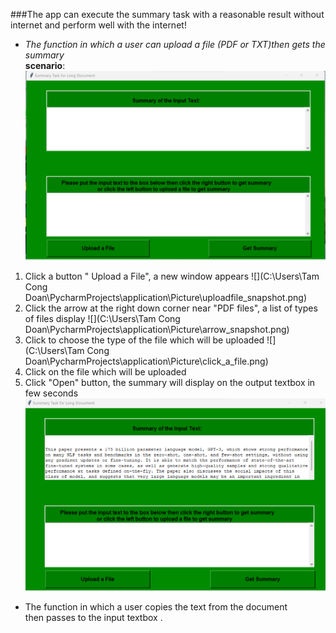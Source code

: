 ﻿###The app  can execute the summary task with a reasonable result without internet and perform well with the internet!<br />
- *The function in which  a user can upload a file (PDF or TXT)then gets the summary*  
**scenario**: 
![](Picture\UI_snapshot.png) 
 1. Click a button " Upload a File", a new window appears
![](C:\Users\Tam Cong Doan\PycharmProjects\application\Picture\uploadfile_snapshot.png)
 2. Click the arrow at the right down corner near "PDF files", a list of types of files display
![](C:\Users\Tam Cong Doan\PycharmProjects\application\Picture\arrow_snapshot.png)
 3. Click to choose the type of the file which will be uploaded
![](C:\Users\Tam Cong Doan\PycharmProjects\application\Picture\click_a_file.png)
 4. Click on the file which will be uploaded
 5. Click "Open" button, the summary will display on the output textbox in few seconds
    ![](https://github.com/tamdoancong/application/blob/main/Picture/GPT3_summary_internet.png)
- The function in which a user copies the text from the document  
then passes to the  input textbox .
